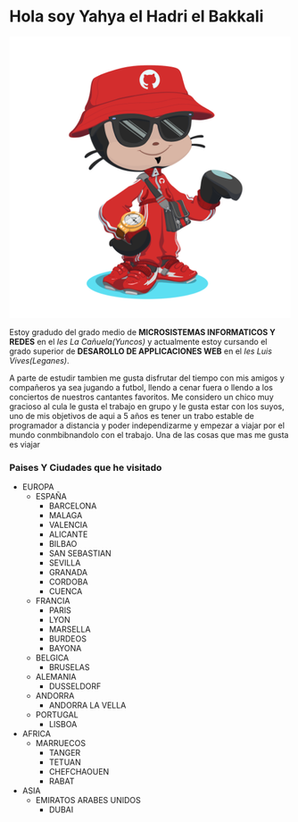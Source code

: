 # Hola soy Yahya el Hadri el Bakkali
![octogato](https://github.com/13elhadri/13elhadri/blob/main/octocat-1696592532826.png)

Estoy gradudo del grado medio de **MICROSISTEMAS INFORMATICOS Y REDES** en el *Ies La Cañuela(Yuncos)* y actualmente estoy cursando el grado superior de **DESAROLLO DE APPLICACIONES WEB** en el *Ies Luis Vives(Leganes)*.

A parte de estudir tambien me gusta disfrutar del tiempo con mis amigos y compañeros ya sea jugando a futbol, llendo a cenar fuera o llendo a los conciertos de nuestros cantantes favoritos. Me considero un chico muy gracioso al cula le gusta el trabajo en grupo y le gusta estar con los suyos, uno de mis objetivos de aqui a 5 años es tener un trabo estable de programador a distancia y poder independizarme y empezar a viajar por el mundo conmbibnandolo con el trabajo.
Una de las cosas que mas me gusta es viajar
### Paises Y Ciudades que he visitado
+ EUROPA
   - ESPAÑA
      * BARCELONA
      * MALAGA
      * VALENCIA
      * ALICANTE
      * BILBAO
      * SAN SEBASTIAN
      * SEVILLA
      * GRANADA
      * CORDOBA
      * CUENCA
   - FRANCIA
     * PARIS
     * LYON
     * MARSELLA
     * BURDEOS
     * BAYONA
  - BELGICA
    * BRUSELAS
  - ALEMANIA
    * DUSSELDORF
  - ANDORRA
    * ANDORRA LA VELLA
  - PORTUGAL
    * LISBOA
+ AFRICA
  - MARRUECOS
    * TANGER
    * TETUAN
    * CHEFCHAOUEN
    * RABAT
+ ASIA
  - EMIRATOS ARABES UNIDOS
    * DUBAI
